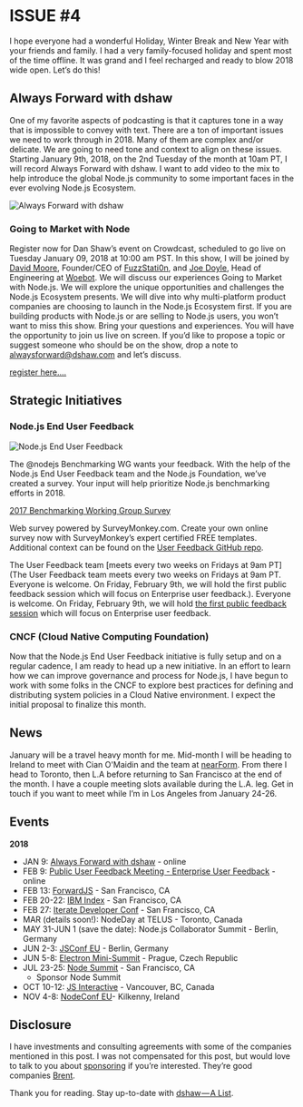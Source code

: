 # ISSUE #4

I hope everyone had a wonderful Holiday, Winter Break and New Year with your friends 
and family. I had a very family-focused holiday and spent most of the time offline. 
It was grand and I feel recharged and ready to blow 2018 wide open. Let’s do this!

## Always Forward with dshaw

One of my favorite aspects of podcasting is that it captures tone in a way that is 
impossible to convey with text. There are a ton of important issues we need to 
work through in 2018. Many of them are complex and/or delicate. We are going to need 
tone and context to align on these issues.
Starting January 9th, 2018, on the 2nd Tuesday of the month at 10am PT, 
I will record Always Forward with dshaw. I want to add video to the mix to 
help introduce the global Node.js community to some important faces in the ever 
evolving Node.js Ecosystem.

 ![Always Forward with dshaw](https://s3.amazonaws.com/revue/items/images/002/569/934/mail/event-cover-8511?1515390180) 

### Going to Market with Node

Register now for Dan Shaw’s event on Crowdcast, scheduled to go live on Tuesday January 09, 2018 at 10:00 am PST.
In this show, I will be joined by [David Moore](https://twitter.com/grajagandev), Founder/CEO of [FuzzStati0n](https://fuzzstati0n.com/), and 
[Joe Doyle](https://twitter.com/joedoyle23), Head of Engineering at [Woebot](https://woebot.io/). We will discuss our experiences 
Going to Market with Node.js. We will explore the unique opportunities and challenges 
the Node.js Ecosystem presents. We will dive into why multi-platform product companies
are choosing to launch in the Node.js Ecosystem first.
If you are building products with Node.js or are selling to Node.js users, 
you won’t want to miss this show. Bring your questions and experiences. 
You will have the opportunity to join us live on screen.
If you’d like to propose a topic or suggest someone who should be on the show, 
drop a note to [alwaysforward@dshaw.com](mailto:alwaysforward@dshaw.com) and let’s discuss.

[register here....](https://www.crowdcast.io/e/dshawaf1?utm_campaign=Revue%20newsletter&utm_medium=Newsletter&utm_source=dshaw%E2%80%94A%20List)

## Strategic Initiatives

### Node.js End User Feedback

![Node.js End User Feedback](https://s3.amazonaws.com/revue/items/images/002/569/937/mail/ashim-d-silva-149106.jpg?1515390292)

The @nodejs Benchmarking WG wants your feedback. With the help of the Node.js End User 
Feedback team and the Node.js Foundation, 
we’ve created a survey. Your input will help prioritize Node.js benchmarking efforts in 
2018.

[2017 Benchmarking Working Group Survey](https://www.surveymonkey.com/r/NodeBenchmarking?utm_campaign=Revue%20newsletter&utm_medium=Newsletter&utm_source=dshaw%E2%80%94A%20List)

Web survey powered by SurveyMonkey.com. Create your own online survey now with 
SurveyMonkey’s expert certified FREE templates.
Additional context can be found on the [User Feedback GitHub repo](https://github.com/nodejs/user-feedback).


The User Feedback team [meets every two weeks on Fridays at 9am PT](The User Feedback team meets every two weeks on Fridays at 9am PT. Everyone is welcome. On Friday, February 9th, we will hold the first public feedback session which will focus on Enterprise user feedback.). Everyone is welcome. 
On Friday, February 9th, we will hold [the first public feedback session](https://github.com/nodejs/user-feedback/issues/27) which 
will focus on Enterprise user feedback.


### CNCF (Cloud Native Computing Foundation)
Now that the Node.js End User Feedback initiative is fully setup and on a regular 
cadence, I am ready to head up a new initiative. In an effort to learn how we can 
improve governance and process for Node.js, I have begun to work with some folks in the 
CNCF to explore best practices for defining and distributing system policies in a 
Cloud Native environment. I expect the initial proposal to finalize this month.


## News

January will be a travel heavy month for me. Mid-month I will be heading to 
Ireland to meet with Cian O'Maidin and the team at [nearForm](http://nearform.com/). From there 
I head to Toronto, then L.A before returning to San Francisco at the end of the month. 
I have a couple meeting slots available during the L.A. leg. 
Get in touch if you want to meet while I’m in Los Angeles from January 24-26.

## Events

**2018**
- JAN 9: [Always Forward with dshaw](https://www.crowdcast.io/e/dshawaf1) - online
- FEB 9: [Public User Feedback Meeting - Enterprise User Feedback](https://github.com/nodejs/user-feedback/issues/27) - online
- FEB 13: [ForwardJS](https://forwardjs.com/) - San Francisco, CA
- FEB 20-22: [IBM Index](https://developer.ibm.com/indexconf/) - San Francisco, CA
- FEB 27: [Iterate Developer Conf](https://www.iterateconf.io/) - San Francisco, CA
- MAR (details soon!): NodeDay at TELUS - Toronto, Canada
- MAY 31-JUN 1 (save the date): Node.js Collaborator Summit - Berlin, Germany
- JUN 2-3: [JSConf EU](https://2018.jsconf.eu/) - Berlin, Germany
- JUN 5-8: [Electron Mini-Summit](https://2018.jsconf.eu/) - Prague, Czech Republic
- JUL 23-25: [Node Summit](http://www.nodesummit.com/) - San Francisco, CA
  - Sponsor Node Summit
- OCT 10-12: [JS Interactive](http://events.linuxfoundation.org/events/archive/2018/js-interactive) - Vancouver, BC, Canada
- NOV 4-8: [NodeConf EU](https://twitter.com/NodeConfEU/status/948862872909766658)- Kilkenny, Ireland


## Disclosure
I have investments and consulting agreements with some of the companies 
mentioned in this post. I was not compensated for this post, but would love to talk 
to you about [sponsoring](sponsor@dshaw.com) if you’re interested. 
They’re good companies [Brent](https://twitter.com/dog_rates/status/775410014383026176).


Thank you for reading. Stay up-to-date with [dshaw — A List](https://www.getrevue.co/profile/dshaw/).

